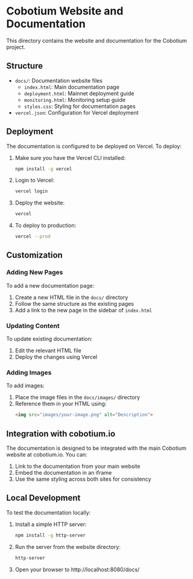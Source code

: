 # Cobotium Website and Documentation

This directory contains the website and documentation for the Cobotium project.

## Structure

- `docs/`: Documentation website files
  - `index.html`: Main documentation page
  - `deployment.html`: Mainnet deployment guide
  - `monitoring.html`: Monitoring setup guide
  - `styles.css`: Styling for documentation pages
- `vercel.json`: Configuration for Vercel deployment

## Deployment

The documentation is configured to be deployed on Vercel. To deploy:

1. Make sure you have the Vercel CLI installed:
   ```bash
   npm install -g vercel
   ```

2. Login to Vercel:
   ```bash
   vercel login
   ```

3. Deploy the website:
   ```bash
   vercel
   ```

4. To deploy to production:
   ```bash
   vercel --prod
   ```

## Customization

### Adding New Pages

To add a new documentation page:

1. Create a new HTML file in the `docs/` directory
2. Follow the same structure as the existing pages
3. Add a link to the new page in the sidebar of `index.html`

### Updating Content

To update existing documentation:

1. Edit the relevant HTML file
2. Deploy the changes using Vercel

### Adding Images

To add images:

1. Place the image files in the `docs/images/` directory
2. Reference them in your HTML using:
   ```html
   <img src="images/your-image.png" alt="Description">
   ```

## Integration with cobotium.io

The documentation is designed to be integrated with the main Cobotium website at cobotium.io. You can:

1. Link to the documentation from your main website
2. Embed the documentation in an iframe
3. Use the same styling across both sites for consistency

## Local Development

To test the documentation locally:

1. Install a simple HTTP server:
   ```bash
   npm install -g http-server
   ```

2. Run the server from the website directory:
   ```bash
   http-server
   ```

3. Open your browser to http://localhost:8080/docs/

